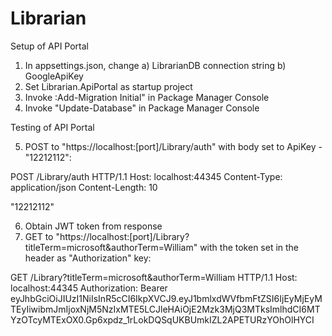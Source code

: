 # Librarian

Setup of API Portal

1. In appsettings.json, change a) LibrarianDB connection string b) GoogleApiKey
2. Set Librarian.ApiPortal as startup project
3. Invoke :Add-Migration Initial" in Package Manager Console
4. Invoke "Update-Database" in Package Manager Console

Testing of API Portal

5. POST to "https://localhost:[port]/Library/auth" with body set to ApiKey - "12212112":

  POST /Library/auth HTTP/1.1
  Host: localhost:44345
  Content-Type: application/json
  Content-Length: 10

  "12212112"

6. Obtain JWT token from response 
7. GET to "https://localhost:[port]/Library?titleTerm=microsoft&authorTerm=William" with the token set in the header as "Authorization" key:

  GET /Library?titleTerm=microsoft&authorTerm=William HTTP/1.1
  Host: localhost:44345
  Authorization: Bearer eyJhbGciOiJIUzI1NiIsInR5cCI6IkpXVCJ9.eyJ1bmlxdWVfbmFtZSI6IjEyMjEyMTEyIiwibmJmIjoxNjM5NzIxMTE5LCJleHAiOjE2Mzk3MjQ3MTksImlhdCI6MTYzOTcyMTExOX0.Gp6xpdz_1rLokDQSqUKBUmkIZL2APETURzYOhOlHYCI

